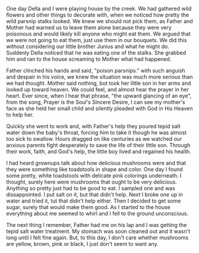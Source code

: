 One day Della and I were playing house by the creek. We had gathered wild
flowers and other things to decorate with, when we noticed how pretty the
wild parsnip stalks looked. We knew we should not pick them, as Father
and Mother had warned us to leave them alone because they were very
poisonous and would likely kill anyone who might eat them. We argued
that we were not going to eat them, just use them in our bouquets. We
did this without considering our little brother Junius and what he might
do. Suddenly Della noticed that he was eating one of the stalks. She
grabbed him and ran to the house screaming to Mother what had happened.

Father clinched his hands and said, "poison parsnips." with such anguish
and despair in his voice, we knew the situation was much more serious
than we had thought. Mother said nothing, but took her little son in
her arms and looked up toward heaven. We could feel, and almost hear
the prayer in her heart. Ever since, when I hear that phrase, "the
upward glancing of an eye", from the song, Prayer is the Soul's Sincere
Desire, I can see my mother's face as she held her small child and
silently pleaded with God in His Heaven to help her.

Quickly she went to work and, with Father's help they poured tepid
salt water down the baby's throat, forcing him to take it though he
was almost too sick to swallow. Hours dragged on like centuries as
we watched our anxious parents fight desperately to save the life
of their little son. Through their work, faith, and God's help,
the little boy lived and regained his health.

I had heard grownups talk about how delicious mushrooms were and that
they were something like toadstools in shape and color. One day I
found some pretty, white toadstools with delicate pink colorings
underneath. I thought, surely here were mushrooms that ought to be
very delicious. Anything so pretty just had to be good to eat. I
sampled one and was dissappointed. I put salt on it, but that didn't
help. Next I broke one up in water and tried it, tut that didn't help
either. Then I decided to get some sugar, surely that would make them
good. As I started to the house everything about me seemed to whirl
and I fell to the ground unconscious.

The next thing I remember, Father had me on his lap and I was getting
the tepid salt water treatment. My stomach was soon cleaned out and
it wasn't long until I felt fine again. But, to this day, I don't
care whether mushrooms are yellow, brown, pink or black, I just don't
seem to want any.